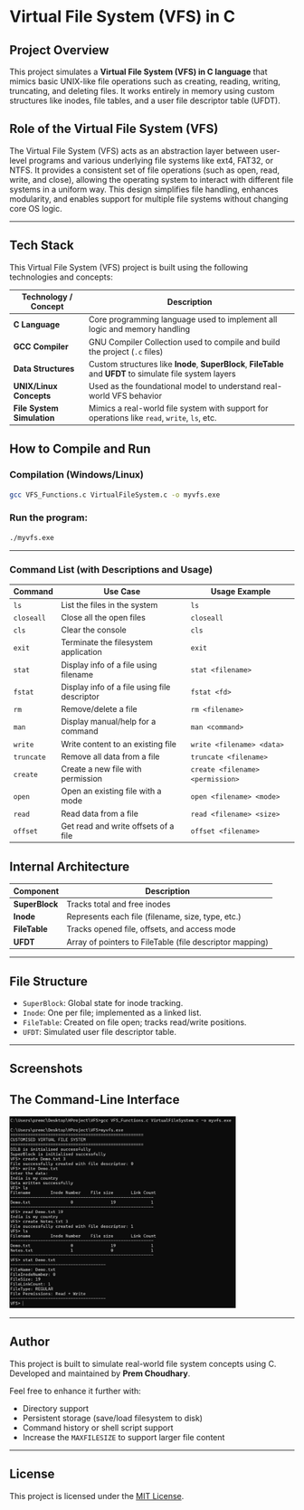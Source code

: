# Virtual File System (VFS) in C

## Project Overview

This project simulates a **Virtual File System (VFS) in C language** that mimics basic UNIX-like file operations such as creating, reading, writing, truncating, and deleting files. It works entirely in memory using custom structures like inodes, file tables, and a user file descriptor table (UFDT).

## Role of the Virtual File System (VFS)

The Virtual File System (VFS) acts as an abstraction layer between user-level programs and various underlying file systems like ext4, FAT32, or NTFS. It provides a consistent set of file operations (such as open, read, write, and close), allowing the operating system to interact with different file systems in a uniform way. This design simplifies file handling, enhances modularity, and enables support for multiple file systems without changing core OS logic.

---
## Tech Stack

This Virtual File System (VFS) project is built using the following technologies and concepts:

| Technology / Concept      | Description                                                                 |
|---------------------------|-----------------------------------------------------------------------------|
| **C Language**            | Core programming language used to implement all logic and memory handling   |
| **GCC Compiler**          | GNU Compiler Collection used to compile and build the project (`.c` files)  |
| **Data Structures**       | Custom structures like **Inode**, **SuperBlock**, **FileTable** and **UFDT** to simulate file system layers |
| **UNIX/Linux Concepts**   | Used as the foundational model to understand real-world VFS behavior         |
| **File System Simulation**| Mimics a real-world file system with support for operations like `read`, `write`, `ls`, etc. |

## How to Compile and Run

### Compilation (Windows/Linux)

```bash
gcc VFS_Functions.c VirtualFileSystem.c -o myvfs.exe
```

### Run the program:

```bash
./myvfs.exe
```

---

### Command List (with Descriptions and Usage)

| Command      | Use Case                                               | Usage Example                         |
|--------------|--------------------------------------------------------|----------------------------------------|
| `ls`         | List the files in the system                           | `ls`                                   |
| `closeall`   | Close all the open files                               | `closeall`                             |
| `cls`        | Clear the console                                      | `cls`                                  |
| `exit`       | Terminate the filesystem application                   | `exit`                                 |
| `stat`       | Display info of a file using filename                  | `stat <filename>`                      |
| `fstat`      | Display info of a file using file descriptor           | `fstat <fd>`                           |
| `rm`         | Remove/delete a file                                   | `rm <filename>`                        |
| `man`        | Display manual/help for a command                      | `man <command>`                        |
| `write`      | Write content to an existing file                      | `write <filename> <data>`                    |
| `truncate`   | Remove all data from a file                            | `truncate <filename>`                  |
| `create`     | Create a new file with permission                      | `create <filename> <permission>`       |
| `open`       | Open an existing file with a mode                      | `open <filename> <mode>`               |
| `read`       | Read data from a file                                  | `read <filename> <size>`                     |
| `offset`     | Get read and write offsets of a file                   | `offset <filename>`                    |


## Internal Architecture

| Component   | Description |
|-------------|-------------|
| **SuperBlock** | Tracks total and free inodes |
| **Inode**      | Represents each file (filename, size, type, etc.) |
| **FileTable**  | Tracks opened file, offsets, and access mode |
| **UFDT**       | Array of pointers to FileTable (file descriptor mapping) |

---

## File Structure

- `SuperBlock`: Global state for inode tracking.
- `Inode`: One per file; implemented as a linked list.
- `FileTable`: Created on file open; tracks read/write positions.
- `UFDT`: Simulated user file descriptor table.

---

## Screenshots

## **The Command-Line Interface**

<img src="Screenshots/vfs.png" alt="VFS Screenshot" width="400"/>


---

## Author

This project is built to simulate real-world file system concepts using C.  
Developed and maintained by **Prem Choudhary**.

Feel free to enhance it further with:
- Directory support
- Persistent storage (save/load filesystem to disk)
- Command history or shell script support
- Increase the `MAXFILESIZE` to support larger file content

---

## License

This project is licensed under the [MIT License](LICENSE).

